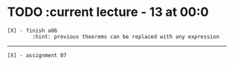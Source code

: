 # TODO      :current lecture - 13 at 00:0

    [X] - finish a06
            :hint: previous theorems can be replaced with any expression
------------------------------------------------------------------------------

    [X] - assignment 07